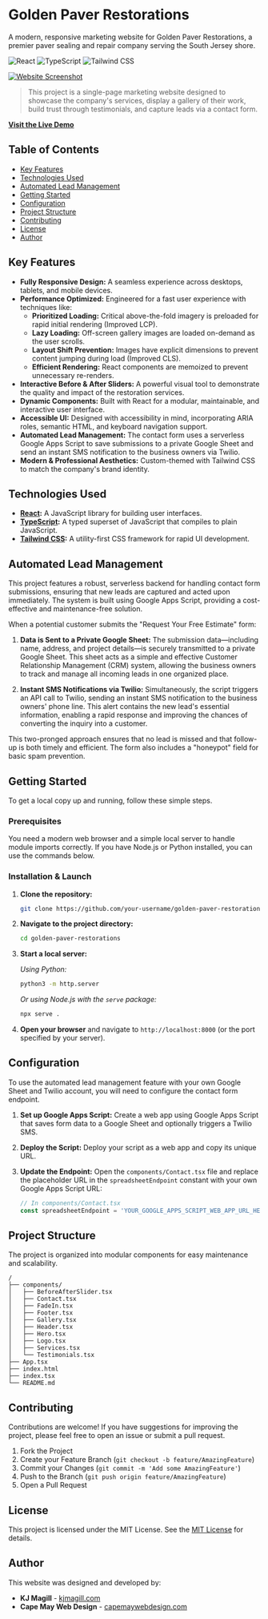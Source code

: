 # Golden Paver Restorations

A modern, responsive marketing website for Golden Paver Restorations, a premier paver sealing and repair company serving the South Jersey shore.

![React](https://img.shields.io/badge/React-20232A?style=for-the-badge&logo=react&logoColor=61DAFB)
![TypeScript](https://img.shields.io/badge/TypeScript-007ACC?style=for-the-badge&logo=typescript&logoColor=white)
![Tailwind CSS](https://img.shields.io/badge/Tailwind_CSS-38B2AC?style=for-the-badge&logo=tailwind-css&logoColor=white)

[![Website Screenshot](https://i.postimg.cc/3RxRYdp2/j2.jpg)](https://golden-paver.vercel.app/)

> This project is a single-page marketing website designed to showcase the company's services, display a gallery of their work, build trust through testimonials, and capture leads via a contact form.

**[Visit the Live Demo](https://golden-paver.vercel.app/)**

## Table of Contents

- [Key Features](#key-features)
- [Technologies Used](#technologies-used)
- [Automated Lead Management](#automated-lead-management)
- [Getting Started](#getting-started)
- [Configuration](#configuration)
- [Project Structure](#project-structure)
- [Contributing](#contributing)
- [License](#license)
- [Author](#author)

## Key Features

- **Fully Responsive Design:** A seamless experience across desktops, tablets, and mobile devices.
- **Performance Optimized:** Engineered for a fast user experience with techniques like:
    - **Prioritized Loading:** Critical above-the-fold imagery is preloaded for rapid initial rendering (Improved LCP).
    - **Lazy Loading:** Off-screen gallery images are loaded on-demand as the user scrolls.
    - **Layout Shift Prevention:** Images have explicit dimensions to prevent content jumping during load (Improved CLS).
    - **Efficient Rendering:** React components are memoized to prevent unnecessary re-renders.
- **Interactive Before & After Sliders:** A powerful visual tool to demonstrate the quality and impact of the restoration services.
- **Dynamic Components:** Built with React for a modular, maintainable, and interactive user interface.
- **Accessible UI:** Designed with accessibility in mind, incorporating ARIA roles, semantic HTML, and keyboard navigation support.
- **Automated Lead Management:** The contact form uses a serverless Google Apps Script to save submissions to a private Google Sheet and send an instant SMS notification to the business owners via Twilio.
- **Modern & Professional Aesthetics:** Custom-themed with Tailwind CSS to match the company's brand identity.

## Technologies Used

- **[React](https://reactjs.org/):** A JavaScript library for building user interfaces.
- **[TypeScript](https://www.typescriptlang.org/):** A typed superset of JavaScript that compiles to plain JavaScript.
- **[Tailwind CSS](https://tailwindcss.com/):** A utility-first CSS framework for rapid UI development.

## Automated Lead Management

This project features a robust, serverless backend for handling contact form submissions, ensuring that new leads are captured and acted upon immediately. The system is built using Google Apps Script, providing a cost-effective and maintenance-free solution.

When a potential customer submits the "Request Your Free Estimate" form:

1.  **Data is Sent to a Private Google Sheet:** The submission data—including name, address, and project details—is securely transmitted to a private Google Sheet. This sheet acts as a simple and effective Customer Relationship Management (CRM) system, allowing the business owners to track and manage all incoming leads in one organized place.

2.  **Instant SMS Notifications via Twilio:** Simultaneously, the script triggers an API call to Twilio, sending an instant SMS notification to the business owners' phone line. This alert contains the new lead's essential information, enabling a rapid response and improving the chances of converting the inquiry into a customer.

This two-pronged approach ensures that no lead is missed and that follow-up is both timely and efficient. The form also includes a "honeypot" field for basic spam prevention.

## Getting Started

To get a local copy up and running, follow these simple steps.

### Prerequisites

You need a modern web browser and a simple local server to handle module imports correctly. If you have Node.js or Python installed, you can use the commands below.

### Installation & Launch

1.  **Clone the repository:**
    ```sh
    git clone https://github.com/your-username/golden-paver-restorations.git
    ```
2.  **Navigate to the project directory:**
    ```sh
    cd golden-paver-restorations
    ```
3.  **Start a local server:**

    *Using Python:*
    ```sh
    python3 -m http.server
    ```
    *Or using Node.js with the `serve` package:*
    ```sh
    npx serve .
    ```
4.  **Open your browser** and navigate to `http://localhost:8000` (or the port specified by your server).

## Configuration

To use the automated lead management feature with your own Google Sheet and Twilio account, you will need to configure the contact form endpoint.

1.  **Set up Google Apps Script:** Create a web app using Google Apps Script that saves form data to a Google Sheet and optionally triggers a Twilio SMS.
2.  **Deploy the Script:** Deploy your script as a web app and copy its unique URL.
3.  **Update the Endpoint:** Open the `components/Contact.tsx` file and replace the placeholder URL in the `spreadsheetEndpoint` constant with your own Google Apps Script URL:

    ```javascript
    // In components/Contact.tsx
    const spreadsheetEndpoint = 'YOUR_GOOGLE_APPS_SCRIPT_WEB_APP_URL_HERE';
    ```

## Project Structure

The project is organized into modular components for easy maintenance and scalability.

```
/
├── components/
│   ├── BeforeAfterSlider.tsx
│   ├── Contact.tsx
│   ├── FadeIn.tsx
│   ├── Footer.tsx
│   ├── Gallery.tsx
│   ├── Header.tsx
│   ├── Hero.tsx
│   ├── Logo.tsx
│   ├── Services.tsx
│   └── Testimonials.tsx
├── App.tsx
├── index.html
├── index.tsx
└── README.md
```

## Contributing

Contributions are welcome! If you have suggestions for improving the project, please feel free to open an issue or submit a pull request.

1.  Fork the Project
2.  Create your Feature Branch (`git checkout -b feature/AmazingFeature`)
3.  Commit your Changes (`git commit -m 'Add some AmazingFeature'`)
4.  Push to the Branch (`git push origin feature/AmazingFeature`)
5.  Open a Pull Request

## License

This project is licensed under the MIT License. See the [MIT License](https://opensource.org/licenses/MIT) for details.

## Author

This website was designed and developed by:

- **KJ Magill** - [kjmagill.com](https://kjmagill.com)
- **Cape May Web Design** - [capemaywebdesign.com](https://capemaywebdesign.com)
